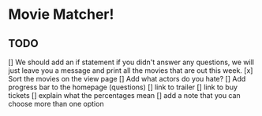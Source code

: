 # Movie Matcher!

## TODO 
[] We should add an if statement if you didn't answer any questions, we will just leave you a message and print all the movies that are out this week.
[x] Sort the movies on the view page
[] Add what actors do you hate?
[] Add progress bar to the homepage (questions)
[] link to trailer
[] link to buy tickets
[] explain what the percentages mean
[] add a note that you can choose more than one option